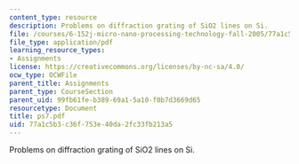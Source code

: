 ```yaml
---
content_type: resource
description: Problems on diffraction grating of SiO2 lines on Si.
file: /courses/6-152j-micro-nano-processing-technology-fall-2005/77a1c5b3c36f753e40da2fc33fb213a5_ps7.pdf
file_type: application/pdf
learning_resource_types:
- Assignments
license: https://creativecommons.org/licenses/by-nc-sa/4.0/
ocw_type: OCWFile
parent_title: Assignments
parent_type: CourseSection
parent_uid: 99fb61fe-b389-69a1-5a10-f0b7d3669d65
resourcetype: Document
title: ps7.pdf
uid: 77a1c5b3-c36f-753e-40da-2fc33fb213a5
---
```

Problems on diffraction grating of SiO2 lines on Si.